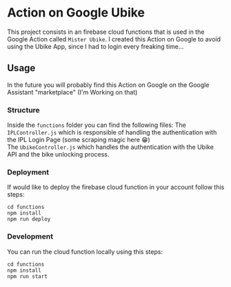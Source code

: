 # Action on Google Ubike

This project consists in an firebase cloud functions that is used in the Google Action called `Mister Ubike`.
I created this Action on Google to avoid using the Ubike App, since I had to login every freaking time...

## Usage
In the future you will probably find this Action on Google on the Google Assistant "marketplace" (I'm Working on that)

### Structure
Inside the `functions` folder you can find the following files:
The `IPLController.js` which is responsible of handling the authentication with the IPL Login Page (some scraping magic here 😁)   
The `UbikeController.js` which handles the authentication with the Ubike API and the bike unlocking process.

### Deployment
If would like to deploy the firebase cloud function in your account follow this steps:
```
cd functions
npm install
npm run deploy
```

### Development
You can run the cloud function locally using this steps:
```
cd functions
npm install
npm run start
```
